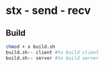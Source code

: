 # stx - send - recv
## Build

```bash
chmod + x build.sh
build.sh-- client #to build client
build.sh-- server #to build server
```
